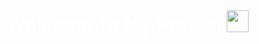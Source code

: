 <link rel="preconnect" href="https://fonts.googleapis.com"><link rel="preconnect" href="https://fonts.gstatic.com" crossorigin><link href="https://fonts.googleapis.com/css2?family=Inter:wght@400;500;600;700;800&display=swap" rel="stylesheet"><div style="font-size:30px;text-transform:capitalize;font-family:Inter,Roboto,sans-serif;text-align:center;font-weight:600;color:#fff">welcome to my profile! <img src="https://media.giphy.com/media/hvRJCLFzcasrR4ia7z/giphy.gif" width="35"></div>

